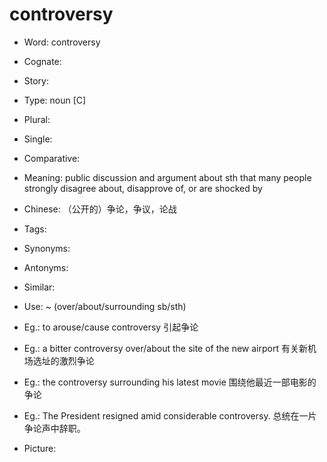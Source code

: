 # controversy

- Word: controversy
- Cognate: 
- Story: 

- Type: noun [C]
- Plural: 
- Single: 
- Comparative: 
- Meaning: public discussion and argument about sth that many people strongly disagree about, disapprove of, or are shocked by
- Chinese: （公开的）争论，争议，论战
- Tags: 
- Synonyms: 
- Antonyms: 
- Similar: 
- Use: ~ (over/about/surrounding sb/sth)
- Eg.: to arouse/cause controversy 引起争论
- Eg.: a bitter controversy over/about the site of the new airport 有关新机场选址的激烈争论
- Eg.: the controversy surrounding his latest movie 围绕他最近一部电影的争论
- Eg.: The President resigned amid considerable controversy. 总统在一片争论声中辞职。
- Picture: 


